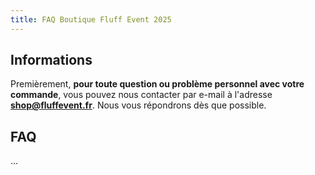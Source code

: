 ```yaml
---
title: FAQ Boutique Fluff Event 2025
---
```


## Informations

Premièrement, **pour toute question ou problème personnel avec votre commande**, vous pouvez nous contacter par e-mail à l'adresse [**shop@fluffevent.fr**](mailto:shop@fluffevent.fr). Nous vous répondrons dès que possible.


## FAQ

...
